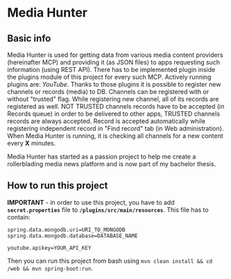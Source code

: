 # Media Hunter

## Basic info

Media Hunter is used for getting data from various media content providers (hereinafter MCP) and providing it (as JSON files) to apps requesting such information (using REST API). There has to be implemented plugin inside the plugins module of this project for every such MCP. Actively running plugins are: *YouTube*. Thanks to those plugins it is possible to register new channels or records (media) to DB. Channels can be registered with or without "trusted" flag. While registering new channel, all of its records are registered as well. NOT TRUSTED channels records have to be accepted (in Records queue) in order to be delivered to other apps, TRUSTED channels records are always accepted. Record is accepted automatically while registering independent record in "Find record" tab (in Web administration). When Media Hunter is running, it is checking all channels for a new content every **X** minutes.

Media Hunter has started as a passion project to help me create a rollerblading media news platform and is now part of my bachelor thesis.

## How to run this project

**IMPORTANT** - in order to use this project, you have to add **`secret.properties`** file to **`/plugins/src/main/resources`**. This file has to contain:

```properties
spring.data.mongodb.uri=URI_TO_MONGODB
spring.data.mongodb.database=DATABASE_NAME

youtube.apikey=YOUR_API_KEY
```

Then you can run this project from bash using `mvn clean install && cd /web && mvn spring-boot:run`.
